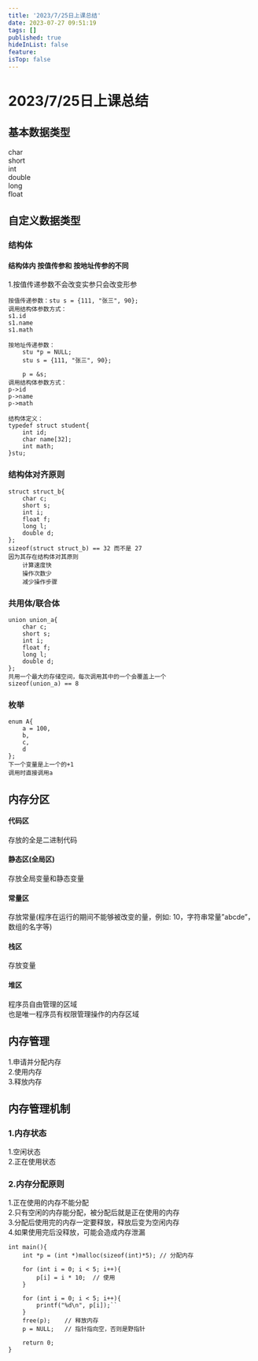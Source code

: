 ```yaml
---
title: '2023/7/25日上课总结'
date: 2023-07-27 09:51:19
tags: []
published: true
hideInList: false
feature: 
isTop: false
---
```

# 2023/7/25日上课总结
## 基本数据类型
char  
short  
int  
double  
long  
float
## 自定义数据类型
### 结构体
#### 结构体内 按值传参和 按地址传参的不同
1.按值传递参数不会改变实参只会改变形参  

```
按值传递参数：stu s = {111, "张三", 90};
调用结构体参数方式：
s1.id
s1.name
s1.math
``` 

```
按地址传递参数：
    stu *p = NULL;
	stu s = {111, "张三", 90};
	
	p = &s;
调用结构体参数方式：
p->id
p->name
p->math
```

```
结构体定义：
typedef struct student{
	int id;
	char name[32];
	int math;
}stu;
```
### 结构体对齐原则
```
struct struct_b{
	char c;
	short s;
	int i;
	float f;
	long l;
	double d;
};
sizeof(struct struct_b) == 32 而不是 27
因为其存在结构体对其原则
    计算速度快
    操作次数少
    减少操作步骤
```
### 共用体/联合体
```
union union_a{
	char c;
	short s;
	int i;
	float f;
	long l;
	double d;
};
共用一个最大的存储空间，每次调用其中的一个会覆盖上一个  
sizeof(union_a) == 8
```
### 枚举
```
enum A{
	a = 100,
	b,
	c,
	d
};
下一个变量是上一个的+1
调用时直接调用a
```
## 内存分区
#### 代码区
存放的全是二进制代码
#### 静态区(全局区)
存放全局变量和静态变量
#### 常量区
存放常量(程序在运行的期间不能够被改变的量，例如: 10，字符串常量”abcde”， 数组的名字等)
#### 栈区
存放变量
#### 堆区
程序员自由管理的区域  
也是唯一程序员有权限管理操作的内存区域
## 内存管理
1.申请并分配内存    
2.使用内存  
3.释放内存
## 内存管理机制
### 1.内存状态
1.空闲状态  
2.正在使用状态
### 2.内存分配原则
1.正在使用的内存不能分配  
2.只有空闲的内存能分配，被分配后就是正在使用的内存  
3.分配后使用完的内存一定要释放，释放后变为空闲内存  
4.如果使用完后没释放，可能会造成内存泄漏
```
int main(){
	int *p = (int *)malloc(sizeof(int)*5); // 分配内存
	
	for (int i = 0; i < 5; i++){
		p[i] = i * 10;  // 使用
	}
	
	for (int i = 0; i < 5; i++){
		printf("%d\n", p[i]);``
	}
	free(p);    // 释放内存
	p = NULL;   // 指针指向空，否则是野指针
	
	return 0;
}
```